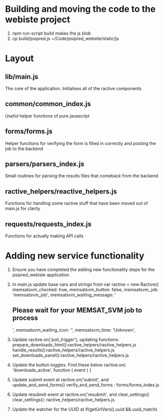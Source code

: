 # Building and moving the code to the webiste project

1. npm run-script build
makes the js blob
2. cp build/psipred.js ~/Code/psipred_website/static/js

# Layout

## lib/main.js
The core of the application. Initialises all of the ractive components

## common/common_index.js
Useful helper functions of pure javascript

## forms/forms.js
Helper functions for verifying the form is filled in correctly and
posting the job to the backend

## parsers/parsers_index.js
Small routines for parsing the results files that comeback from the backend

## ractive_helpers/reactive_helpers.js
Functions for handling some ractive stuff that have been moved out of main.js
for clarity

## requests/requests_index.js
Functions for actually making API calls

# Adding new service functionality

1. Ensure you have completed the adding new functionality steps for the psipred_webiste application

2. In main.js update base vars and strings from var ractive = new Ractive({
      memsatsvm_checked: true,
      memsatsvm_button: false,
      memsatsvm_job: 'memsatsvm_job',
      memsatsvm_waiting_message: '<h2>Please wait for your MEMSAT_SVM job to process</h2>',
      memsatsvm_waiting_icon: '<object width="140" height="140" type="image/svg+xml" data="http://bioinf.cs.ucl.ac.uk/psipred_beta/static/images/gears.svg"/>',
      memsatsvm_time: 'Unknown',

3. Update ractive.on('poll_trigger'), updating functions:
      prepare_downloads_html():ractive_helpers/ractive_helpers.js
      handle_results():ractive_helpers/ractive_helpers.js
      set_downloads_panel():ractive_helpers/ractive_helpers.js


4. Update the button toggles. Find these below ractive.on( 'downloads_active', function ( event ) {

5. Update submit event at ractive.on('submit', and update_and_send_forms()
      verify_and_send_forms : forms/forms_index.js

6. Update resubmit event at ractive.on('resubmit', and clear_settings()
      clear_settings(): ractive_helpers/ractive_helpers.js

7. Update the watcher for the UUID at if(getUrlVars().uuid && uuid_match)
